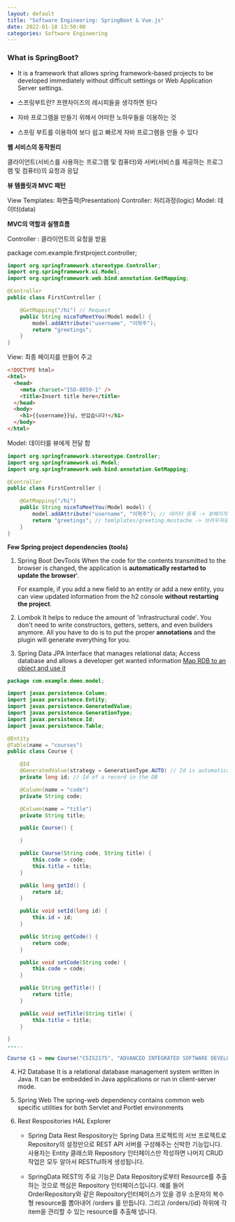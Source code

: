 ```yaml
---
layout: default
title: "Software Engineering: SpringBoot & Vue.js"
date: 2022-01-18 13:50:00
categories: Software Engineering
---
```


### What is SpringBoot?

- It is a framework that allows spring framework-based projects to be developed immediately without difficult settings or Web Application Server settings.

- 스프링부트란? 프렌차이즈의 레시피들을 생각하면 된다
- 자바 프로그램을 만들기 위해서 어떠한 노하우들을 이용하는 것
- 스프링 부트를 이용하여 보다 쉽고 빠르게 자바 프로그램을 만들 수 있다

**웹 서비스의 동작원리**

클라이언트(서비스를 사용하는 프로그램 및 컴퓨터)와 서버(서비스를 제공하는 프로그램 및 컴퓨터)의 요청과 응답

**뷰 템플릿과 MVC 패턴**

View Templates: 화면출력(Presentation)
Controller: 처리과정(logic)
Model: 데이터(data)

**MVC의 역할과 실행흐름**

Controller : 클라이언트의 요청을 받음

package com.example.firstproject.controller;

```java
import org.springframework.stereotype.Controller;
import org.springframework.ui.Model;
import org.springframework.web.bind.annotation.GetMapping;

@Controller
public class FirstController {

	@GetMapping("/hi") // Request
	public String niceToMeetYou(Model model) {
		model.addAttribute("username", "이혁주");
		return "greetings";
	}
}
```

View: 최종 페이지를 만들어 주고

```html
<!DOCTYPE html>
<html>
  <head>
    <meta charset="ISO-8859-1" />
    <title>Insert title here</title>
  </head>
  <body>
    <h1>{{username}}님, 반갑습니다!</h1>
  </body>
</html>
```

Model: 데이터를 뷰에게 전달 함

```java
import org.springframework.stereotype.Controller;
import org.springframework.ui.Model;
import org.springframework.web.bind.annotation.GetMapping;

@Controller
public class FirstController {

	@GetMapping("/hi")
	public String niceToMeetYou(Model model) {
		model.addAttribute("username", "이혁주"); // 데이터 등록 -> 뷰페이지 에서 사용 가능
		return "greetings"; // temlplates/greeting.mustache -> 브라우저로 전송
	}
}
```

**Few Spring project dependencies (tools)**

1. Spring Boot DevTools
   When the code for the contents transmitted to the browser is changed, the application is <b>automatically restarted to update the browser</b>'.

   For example, if you add a new field to an entity or add a new entity, you can view updated information from the h2 console <b>without restarting the project</b>.

2. Lombok
   It helps to reduce the amount of 'infrastructural code'. You don't need to write constructors, getters, setters, and even builders anymore. All you have to do is to put the proper <b>annotations</b> and the plugin will generate everything for you.

3. Spring Data JPA
   Interface that manages relational data; Access database and allows a developer get wanted information
   <u>Map RDB to an object and use it</u>

```Java
package com.example.demo.model;

import javax.persistence.Column;
import javax.persistence.Entity;
import javax.persistence.GeneratedValue;
import javax.persistence.GenerationType;
import javax.persistence.Id;
import javax.persistence.Table;

@Entity
@Table(name = "courses")
public class Course {

	@Id
	@GeneratedValue(strategy = GenerationType.AUTO) // Id is automatically generated
	private long id; // Id of a record in the DB

	@Column(name = "code")
	private String code;

	@Column(name = "title")
	private String title;

	public Course() {

	}

	public Course(String code, String title) {
		this.code = code;
		this.title = title;
	}

	public long getId() {
		return id;
	}

	public void setId(long id) {
		this.id = id;
	}

	public String getCode() {
		return code;
	}

	public void setCode(String code) {
		this.code = code;
	}

	public String getTitle() {
		return title;
	}

	public void setTitle(String title) {
		this.title = title;
	}

}
.....

Course c1 = new Course("CSIS2175", "ADVANCED INTEGRATED SOFTWARE DEVELOPMENT"
```

4. H2 Database
   It is a relational database management system written in Java. It can be embedded in Java applications or run in client-server mode.

5. Spring Web
   The spring-web dependency contains common web specific utilities for both Servlet and Portlet environments

6. Rest Respositories HAL Explorer

   - Spring Data Rest Respository는 Spring Data 프로젝트의 서브 프로젝트로 Repository의 설정만으로 REST API 서버를 구성해주는 신박한 기능입니다. 사용자는 Entity 클래스와 Repository 인터페이스만 작성하면 나머지 CRUD 작업은 모두 알아서 RESTful하게 생성됩니다.

   - SpringData REST의 주요 기능은 Data Repository로부터 Resource를 추출하는 것으로 핵심은 Repository 인터페이스입니다. 예를 들어 OrderRepository와 같은 Repository인터페이스가 있을 경우 소문자의 복수형 resource를 뽑아내어 /orders 를 만듭니다. 그리고 /orders/{id} 하위에 각 item을 관리할 수 있는 resource를 추출해 냅니다.
